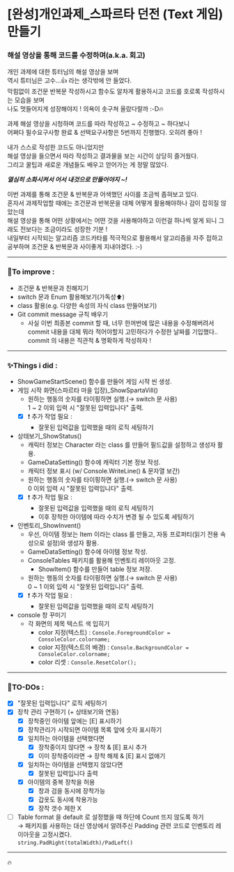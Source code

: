 # [완성]개인과제_스파르타 던전 (Text 게임) 만들기
### 해설 영상을 통해 코드를 수정하며(a.k.a. 회고)
개인 과제에 대한 튜터님의 해설 영상을 보며<br>
역시 튜터님은 고수...👍 라는 생각밖에 안 들었다.<br>
막힘없이 조건문 반복문 작성하시고 함수도 알차게 활용하시고 코드를 호로록 작성하시는 모습을 보며<br>
나도 멋들어지게 성장해야지 ! 의욕이 솟구쳐 올랐다랄까 :-D🔥

과제 해설 영상을 시청하며 코드를 따라 작성하고 ~ 수정하고 ~ 하다보니<br>
어쩌다 필수요구사항 완료 & 선택요구사항은 5번까지 진행했다. 오히려 좋아 !

내가 스스로 작성한 코드도 아니었지만<br>
해설 영상을 들으면서 따라 작성하고 결과물을 보는 시간이 상당히 즐거웠다.<br>
그리고 꿀팁과 새로운 개념들도 배우고 얻어가는 게 정말 많았다.

***열심히 소화시켜서 어서 내것으로 만들어야지 ~!***

이번 과제를 통해 조건문 & 반복문과 어색했던 사이를 조금씩 좁혀보고 있다.<br>
혼자서 과제작업할 때에는 조건문과 반복문을 대체 어떻게 활용해야하나 감이 잡히질 않았는데<br>
해설 영상을 통해 어떤 상황에서는 어떤 것을 사용해야하고 이런걸 하나씩 알게 되니 그래도 전보다는 조금이라도 성장한 기분 !<br>
내일부터 시작되는 알고리즘 코드카타를 적극적으로 활용해서 알고리즘을 자주 접하고 공부하며 조건문 & 반복문과 사이좋게 지내야겠다. :-)

---
### 🐾To improve : 
- 조건문 & 반복문과 친해지기
- switch 문과 Enum 활용해보기(가독성⬆)
- class 활용(e.g. 다양한 속성의 자식 class 만들어보기)
- Git commit message 규칙 배우기
  - 사실 이번 최종본 commit 할 때, 너무 한꺼번에 많은 내용을 수정해버려서<br>commit 내용을 대체 뭐라 적어야할지 고민하다가 수정한 날짜를 기입했다..<br>commit 의 내용은 직관적 & 명확하게 작성하자 !

---
### ✨Things i did :
- ShowGameStartScene() 함수를 만들어 게임 시작 씬 생성.
- 게임 시작 화면(스파르타 마을 입장)_ShowSpartaVill()
  - 원하는 행동의 숫자를 타이핑하면 실행.(→ switch 문 사용)<br>1 ~ 2 이외 입력 시 "잘못된 입력입니다" 출력.
  - [x] ❗ 추가 작업 필요 :
    - 잘못된 입력값을 입력했을 때의 로직 세팅하기

- 상태보기_ShowStatus()
  - 캐릭터 정보는 Character 라는 class 를 만들어 필드값을 설정하고 생성자 활용.
  - GameDataSetting() 함수에 캐릭터 기본 정보 작성.
  - 캐릭터 정보 표시 (w/ Console.WriteLine() & 문자열 보간)
  - 원하는 행동의 숫자를 타이핑하면 실행.(→ switch 문 사용)<br>0 이외 입력 시 "잘못된 입력입니다" 출력.
  - [x] ❗ 추가 작업 필요 :
    - 잘못된 입력값을 입력했을 때의 로직 세팅하기
    - 이후 장착한 아이템에 따라 수치가 변경 될 수 있도록 세팅하기

- 인벤토리_ShowInvent()
  - 우선, 아이템 정보는 Item 이라는 class 를 만들고, 자동 프로퍼티(읽기 전용 속성으로 설정)와 생성자 활용.
  - GameDataSetting() 함수에 아이템 정보 작성.
  - ConsoleTables 패키지를 활용해 인벤토리 레이아웃 고정.
    - ShowItem() 함수를 만들어 table 정보 저장.
  - 원하는 행동의 숫자를 타이핑하면 실행.(→ switch 문 사용)<br>0 ~ 1 이외 입력 시 "잘못된 입력입니다" 출력.
  - [x] ❗ 추가 작업 필요 :
    - 잘못된 입력값을 입력했을 때의 로직 세팅하기
 
- console 창 꾸미기
  - 각 화면의 제목 텍스트 색 입히기
    - color 지정(텍스트) :
      `Console.ForegroundColor = ConsoleColor.colorname;`
    - color 지정(텍스트의 배경) :
      `Console.BackgroundColor = ConsoleColor.colorname;`
    - color 리셋 :
      `Console.ResetColor();`
      
---
### 📌TO-DOs :
- [x] "잘못된 입력입니다" 로직 세팅하기
- [x] 장착 관리 구현하기 (\+ 상태보기와 연동)
  - [x] 장착중인 아이템 앞에는 \[E\] 표시하기
  - [x] 장착관리가 시작되면 아이템 목록 앞에 숫자 표시하기
  - [x] 일치하는 아이템을 선택했다면
    - [x] 장착중이지 않다면 → 장착 & \[E\] 표시 추가
    - [x] 이미 장착중이라면 → 장착 해제 & \[E\] 표시 없애기
  - [x] 일치하는 아이템을 선택했지 않았다면
    - [x] 잘못된 입력입니다 출력
  - [x] 아이템의 중복 장착을 허용
    - [x] 창과 검을 동시에 장착가능
    - [x] 갑옷도 동시에 착용가능
    - [x] 장착 갯수 제한 X
- [ ] Table format 을 default 로 설정했을 때 하단에 Count 뜨지 않도록 하기<br>
      → 패키지를 사용하는 대신 영상에서 알려주신 Padding 관련 코드로 인벤토리 레이아웃을 고정시켰다.<br>
      `string.PadRight(totalWidth)/PadLeft()`
---
🔥

